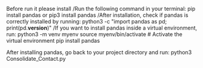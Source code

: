 Before run it please install 
/Run the following command in your terminal:
pip install pandas
or
pip3 install pandas
/After installation, check if pandas is correctly installed by running:
python3 -c "import pandas as pd; print(pd.__version__)"
/If you want to install pandas inside a virtual environment, run:
python3 -m venv myenv
source myenv/bin/activate  # Activate the virtual environment
pip install pandas

After installing pandas, go back to your project directory and run:
python3 Consolidate_Contact.py


